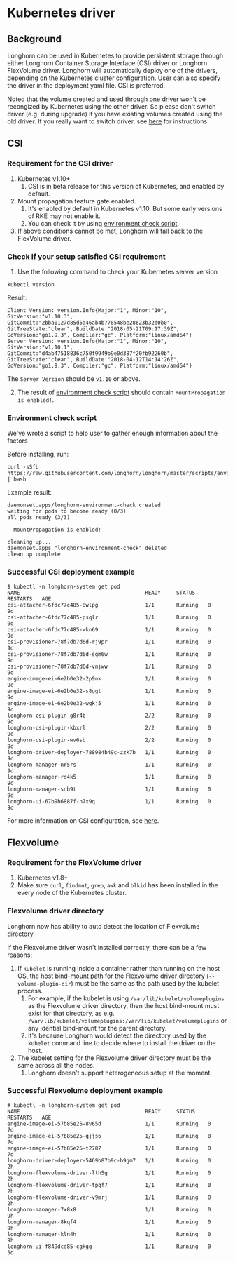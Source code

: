 # Kubernetes driver

## Background

Longhorn can be used in Kubernetes to provide persistent storage through either Longhorn Container Storage Interface (CSI) driver or Longhorn FlexVolume driver. Longhorn will automatically deploy one of the drivers, depending on the Kubernetes cluster configuration. User can also specify the driver in the deployment yaml file. CSI is preferred.

Noted that the volume created and used through one driver won't be recongized by Kubernetes using the other driver. So please don't switch driver (e.g. during upgrade) if you have existing volumes created using the old driver. If you really want to switch driver, see [here](upgrade.md#migrating-between-flexvolume-and-csi-driver) for instructions.

## CSI

### Requirement for the CSI driver

1. Kubernetes v1.10+
   1. CSI is in beta release for this version of Kubernetes, and enabled by default.
2. Mount propagation feature gate enabled.
   1. It's enabled by default in Kubernetes v1.10. But some early versions of RKE may not enable it.
   2. You can check it by using [environment check script](#environment-check-script).
3. If above conditions cannot be met, Longhorn will fall back to the FlexVolume driver.

### Check if your setup satisfied CSI requirement
1. Use the following command to check your Kubernetes server version
```
kubectl version
```
Result:
```
Client Version: version.Info{Major:"1", Minor:"10", GitVersion:"v1.10.3", GitCommit:"2bba0127d85d5a46ab4b778548be28623b32d0b0", GitTreeState:"clean", BuildDate:"2018-05-21T09:17:39Z", GoVersion:"go1.9.3", Compiler:"gc", Platform:"linux/amd64"}
Server Version: version.Info{Major:"1", Minor:"10", GitVersion:"v1.10.1", GitCommit:"d4ab47518836c750f9949b9e0d387f20fb92260b", GitTreeState:"clean", BuildDate:"2018-04-12T14:14:26Z", GoVersion:"go1.9.3", Compiler:"gc", Platform:"linux/amd64"}
```
The `Server Version` should be `v1.10` or above.

2. The result of [environment check script](#environment-check-script) should contain `MountPropagation is enabled!`.

### Environment check script

We've wrote a script to help user to gather enough information about the factors

Before installing, run:
```
curl -sSfL https://raw.githubusercontent.com/longhorn/longhorn/master/scripts/environment_check.sh | bash
```
Example result:
```
daemonset.apps/longhorn-environment-check created
waiting for pods to become ready (0/3)
all pods ready (3/3)

  MountPropagation is enabled!

cleaning up...
daemonset.apps "longhorn-environment-check" deleted
clean up complete
```

### Successful CSI deployment example
```
$ kubectl -n longhorn-system get pod
NAME                                        READY     STATUS    RESTARTS   AGE
csi-attacher-6fdc77c485-8wlpg               1/1       Running   0          9d
csi-attacher-6fdc77c485-psqlr               1/1       Running   0          9d
csi-attacher-6fdc77c485-wkn69               1/1       Running   0          9d
csi-provisioner-78f7db7d6d-rj9pr            1/1       Running   0          9d
csi-provisioner-78f7db7d6d-sgm6w            1/1       Running   0          9d
csi-provisioner-78f7db7d6d-vnjww            1/1       Running   0          9d
engine-image-ei-6e2b0e32-2p9nk              1/1       Running   0          9d
engine-image-ei-6e2b0e32-s8ggt              1/1       Running   0          9d
engine-image-ei-6e2b0e32-wgkj5              1/1       Running   0          9d
longhorn-csi-plugin-g8r4b                   2/2       Running   0          9d
longhorn-csi-plugin-kbxrl                   2/2       Running   0          9d
longhorn-csi-plugin-wv6sb                   2/2       Running   0          9d
longhorn-driver-deployer-788984b49c-zzk7b   1/1       Running   0          9d
longhorn-manager-nr5rs                      1/1       Running   0          9d
longhorn-manager-rd4k5                      1/1       Running   0          9d
longhorn-manager-snb9t                      1/1       Running   0          9d
longhorn-ui-67b9b6887f-n7x9q                1/1       Running   0          9d
```

For more information on CSI configuration, see [here](csi-config.md).


## Flexvolume
### Requirement for the FlexVolume driver

1.  Kubernetes v1.8+
2.  Make sure `curl`, `findmnt`, `grep`, `awk` and `blkid` has been installed in the every node of the Kubernetes cluster.

### Flexvolume driver directory

Longhorn now has ability to auto detect the location of Flexvolume directory.

If the Flexvolume driver wasn't installed correctly, there can be a few reasons:
1. If `kubelet` is running inside a container rather than running on the host OS, the host bind-mount path for the Flexvolume driver directory (`--volume-plugin-dir`) must be the same as the path used by the kubelet process.
    1. For example, if the kubelet is using `/var/lib/kubelet/volumeplugins` as
the Flexvolume driver directory, then the host bind-mount must exist for that
directory, as e.g. `/var/lib/kubelet/volumeplugins:/var/lib/kubelet/volumeplugins` or any idential bind-mount for the parent directory.
    2. It's because Longhorn would detect the directory used by the `kubelet` command line to decide where to install the driver on the host.
2. The kubelet setting for the Flexvolume driver directory must be the same across all the nodes.
    1. Longhorn doesn't support heterogeneous setup at the moment.

### Successful Flexvolume deployment example
```
# kubectl -n longhorn-system get pod
NAME                                        READY     STATUS    RESTARTS   AGE
engine-image-ei-57b85e25-8v65d              1/1       Running   0          7d
engine-image-ei-57b85e25-gjjs6              1/1       Running   0          7d
engine-image-ei-57b85e25-t2787              1/1       Running   0          7d
longhorn-driver-deployer-5469b87b9c-b9gm7   1/1       Running   0          2h
longhorn-flexvolume-driver-lth5g            1/1       Running   0          2h
longhorn-flexvolume-driver-tpqf7            1/1       Running   0          2h
longhorn-flexvolume-driver-v9mrj            1/1       Running   0          2h
longhorn-manager-7x8x8                      1/1       Running   0          9h
longhorn-manager-8kqf4                      1/1       Running   0          9h
longhorn-manager-kln4h                      1/1       Running   0          9h
longhorn-ui-f849dcd85-cgkgg                 1/1       Running   0          5d
```
